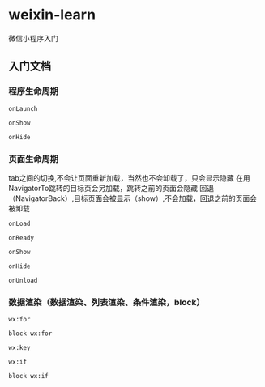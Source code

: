 # weixin-learn
微信小程序入门
## 入门文档

### 程序生命周期
```
onLaunch
```
```
onShow
```

```
onHide
```
### 页面生命周期
tab之间的切换,不会让页面重新加载，当然也不会卸载了，只会显示隐藏
在用NavigatorTo跳转的目标页会另加载，跳转之前的页面会隐藏
回退（NavigatorBack）,目标页面会被显示（show）,不会加载，回退之前的页面会被卸载
```
onLoad
```
```
onReady
```
```
onShow
```
```
onHide
```
```
onUnload
```
### 数据渲染（数据渲染、列表渲染、条件渲染，block）
```
wx:for
```
```
block wx:for
```
```
wx:key
```
```
wx:if
```
```
block wx:if
```